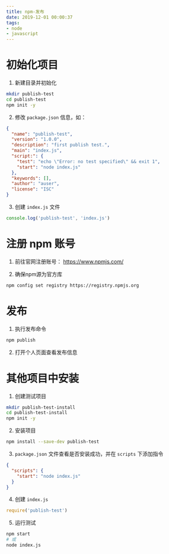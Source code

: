```yaml
---
title: npm-发布
date: 2019-12-01 00:00:37
tags: 
- node
- javascript
---
```


# 初始化项目

1. 新建目录并初始化

```sh
mkdir publish-test
cd publish-test 
npm init -y
```

<!-- more -->

2. 修改 `package.json` 信息，如：

```json
{
  "name": "publish-test",
  "version": "1.0.0",
  "description": "first publish test.",
  "main": "index.js",
  "script:": {
    "test": "echo \"Error: no test specified\" && exit 1",
    "start": "node index.js"
  },
  "keywords": [],
  "author": "auser",
  "license": "ISC"
}
```

3. 创建 `index.js` 文件

```js
console.log('publish-test', 'index.js')
```

# 注册 npm 账号

1. 前往官网注册账号： https://www.npmjs.com/

2. 确保npm源为官方库

```sh
npm config set registry https://registry.npmjs.org
```

# 发布

1. 执行发布命令

```sh
npm publish
```

2. 打开个人页面查看发布信息

# 其他项目中安装

1. 创建测试项目

```sh
mkdir publish-test-install
cd publish-test-install
npm init -y
```

2. 安装项目

```sh
npm install --save-dev publish-test
```

3.  `package.json` 文件查看是否安装成功，并在 `scripts` 下添加指令

```json
{
  "scripts": {
    "start": "node index.js"
  }
}
```

4. 创建 `index.js`

```js
require('publish-test')
```

5. 运行测试

```sh
npm start
# 或
node index.js
```
